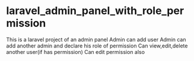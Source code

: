 # laravel_admin_panel_with_role_permission
This is a laravel project of an admin panel
Admin can add user
Admin can add another admin and declare his role of permission
Can view,edit,delete another user(if has permission)
Can edit permission also
